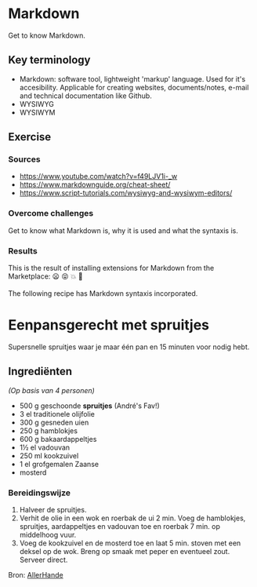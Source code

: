 # Markdown
Get to know Markdown.

## Key terminology
- Markdown: software tool, lightweight 'markup' language. Used for it's accesibility. Applicable for creating websites, documents/notes, e-mail and technical documentation like Github.  
- WYSIWYG
- WYSIWYM

## Exercise
### Sources
- https://www.youtube.com/watch?v=f49LJV1i-_w
- https://www.markdownguide.org/cheat-sheet/
- https://www.script-tutorials.com/wysiwyg-and-wysiwym-editors/

### Overcome challenges
Get to know what Markdown is, why it is used and what the syntaxis is. 

### Results
This is the result of installing extensions for Markdown from the Marketplace:
:frowning:  :stuck_out_tongue_closed_eyes: :collision: :kiss:
<br>
<br>
The following recipe has Markdown syntaxis incorporated. 

# Eenpansgerecht met spruitjes
Supersnelle spruitjes waar je maar één pan en 15 minuten voor nodig hebt.

## Ingrediënten 
*(Op basis van 4 personen)*
- 500 g geschoonde **spruitjes** (André's Fav!)
- 3 el traditionele olijfolie
- 300 g gesneden uien
- 250 g hamblokjes
- 600 g bakaardappeltjes
- 1½ el vadouvan
- 250 ml kookzuivel
- 1 el grofgemalen Zaanse
- mosterd

### Bereidingswijze
1. Halveer de spruitjes. 
2. Verhit de olie in een wok en roerbak de ui
2 min. Voeg de hamblokjes, spruitjes, aardappeltjes en
vadouvan toe en roerbak 7 min. op middelhoog vuur. 
3. Voeg de
kookzuivel en de mosterd toe en laat 5 min. stoven met een
deksel op de wok. Breng op smaak met peper en eventueel
zout. Serveer direct.

Bron: [AllerHande](https://www.ah.nl/allerhande/recept/R-R1189384/eenpansgerecht-met-spruitjes) 